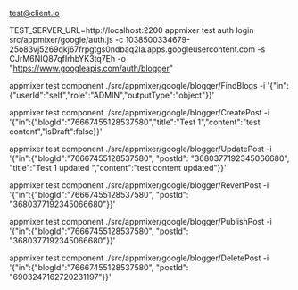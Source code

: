 test@client.io

TEST_SERVER_URL=http://localhost:2200 appmixer test auth login src/appmixer/google/auth.js -c 1038500334679-25o83vj5269qkj67frpgtgs0ndbaq2la.apps.googleusercontent.com -s CJrM6NIQ87qfIrhbYK3tq7Eh -o "https://www.googleapis.com/auth/blogger"

appmixer test component ./src/appmixer/google/blogger/FindBlogs -i '{"in":{"userId":"self","role":"ADMIN","outputType":"object"}}'

appmixer test component ./src/appmixer/google/blogger/CreatePost -i '{"in":{"blogId":"76667455128537580","title":"Test 1","content":"test content","isDraft":false}}'

appmixer test component ./src/appmixer/google/blogger/UpdatePost -i '{"in":{"blogId":"76667455128537580", "postId": "3680377192345066680", "title":"Test 1 updated ","content":"test content updated"}}'

appmixer test component ./src/appmixer/google/blogger/RevertPost -i '{"in":{"blogId":"76667455128537580", "postId": "3680377192345066680"}}'

appmixer test component ./src/appmixer/google/blogger/PublishPost -i '{"in":{"blogId":"76667455128537580", "postId": "3680377192345066680"}}'

appmixer test component ./src/appmixer/google/blogger/DeletePost -i '{"in":{"blogId":"76667455128537580", "postId": "6903247162720231197"}}'
